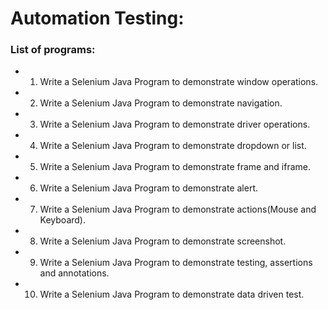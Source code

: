 # Automation Testing:
### List of programs:
  - 1. Write a Selenium Java Program to demonstrate window operations.
  - 2. Write a Selenium Java Program to demonstrate navigation.
  - 3. Write a Selenium Java Program to demonstrate driver operations.
  - 4. Write a Selenium Java Program to demonstrate dropdown or list.
  - 5. Write a Selenium Java Program to demonstrate frame and iframe.
  - 6. Write a Selenium Java Program to demonstrate alert.
  - 7. Write a Selenium Java Program to demonstrate actions(Mouse and Keyboard).
  - 8. Write a Selenium Java Program to demonstrate screenshot.
  - 9. Write a Selenium Java Program to demonstrate testing, assertions and annotations.
  - 10. Write a Selenium Java Program to demonstrate data driven test.
